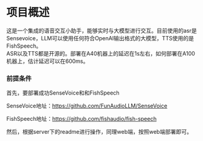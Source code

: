 # 项目概述  
这是一个集成的语音交互小助手，能够实时与大模型进行交互。目前使用的asr是Sensevoice，LLM可以使用任何符合OpenAI输出格式的大模型，TTS使用的是FishSpeech。  
ASR以及TTS都是开源的。部署在A40机器上的延迟在1s左右，如何部署在A100机器上，估计延迟可以在600ms。  

### 前提条件  

首先，要部署成功SenseVoice和和FishSpeech  

SenseVoice地址：https://github.com/FunAudioLLM/SenseVoice  

FishSpeech地址：https://github.com/fishaudio/fish-speech  


然后，根据server下的readme进行操作，同理web端，按照web端部署即可。



